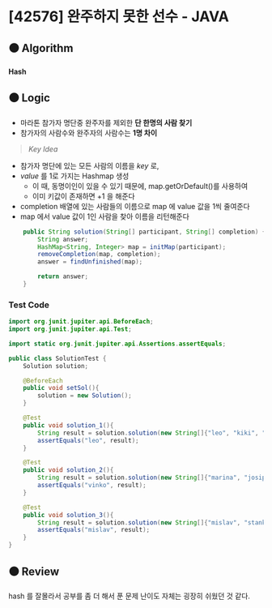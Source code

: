 # [42576] 완주하지 못한 선수 - JAVA

## :black_circle: Algorithm
**Hash**

## :black_circle: Logic

- 마라톤 참가자 명단중 완주자를 제외한 **단 한명의 사람 찾기**
- 참가자의 사람수와 완주자의 사람수는 **1명 차이**

> _Key Idea_
- 참가자 명단에 있는 모든 사람의 이름을 *key* 로,
- _value_ 를 1로 가지는 Hashmap 생성
  - 이 때, 동명이인이 있을 수 있기 때문에, map.getOrDefault()를 사용하여
  - 이미 키값이 존재하면 +1 을 해준다 
- completion 배열에 있는 사람들의 이름으로 map 에 value 값을 1씩 줄여준다
- map 에서 value 값이 1인 사람을 찾아 이름을 리턴해준다


```Java
    public String solution(String[] participant, String[] completion) {
        String answer;
        HashMap<String, Integer> map = initMap(participant);
        removeCompletion(map, completion);
        answer = findUnfinished(map);

        return answer;
    }
```

### Test Code

```Java
import org.junit.jupiter.api.BeforeEach;
import org.junit.jupiter.api.Test;

import static org.junit.jupiter.api.Assertions.assertEquals;

public class SolutionTest {
    Solution solution;

    @BeforeEach
    public void setSol(){
        solution = new Solution();
    }

    @Test
    public void solution_1(){
        String result = solution.solution(new String[]{"leo", "kiki", "eden"}, new String[]{"eden", "kiki"});
        assertEquals("leo", result);
    }

    @Test
    public void solution_2(){
        String result = solution.solution(new String[]{"marina", "josipa", "nikola", "vinko", "filipa"}, new String[]{"josipa", "filipa", "marina", "nikola"});
        assertEquals("vinko", result);
    }

    @Test
    public void solution_3(){
        String result = solution.solution(new String[]{"mislav", "stanko", "mislav", "ana"}, new String[]{"stanko", "ana", "mislav"});
        assertEquals("mislav", result);
    }
}

```

## :black_circle: Review
hash 를 잘몰라서 공부를 좀 더 해서 푼 문제
난이도 자체는 굉장히 쉬웠던 것 같다.
